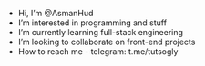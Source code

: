 - Hi, I’m @AsmanHud
- I’m interested in programming and stuff
- I’m currently learning full-stack engineering
- I’m looking to collaborate on front-end projects 
- How to reach me - telegram: t.me/tutsogly


<!---
AsmanHud/AsmanHud is a ✨ special ✨ repository because its `README.md` (this file) appears on your GitHub profile.
You can click the Preview link to take a look at your changes.
--->
